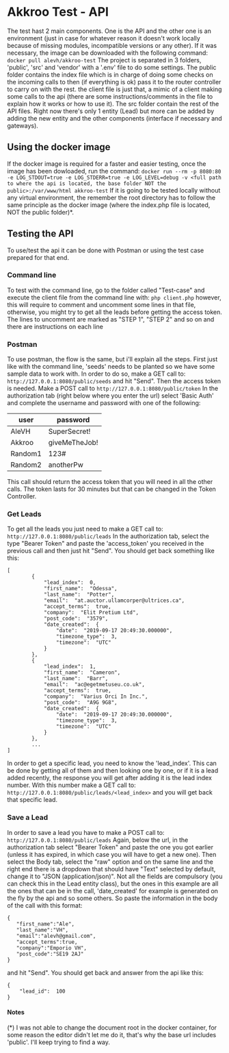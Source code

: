 # Akkroo Test - API
The test hast 2 main components. One is the API and the other one is an environment (just in case for whatever reason it doesn't work locally because of missing modules, incompatible versions or any other). 
If it was necessary, the image can be downloaded with the following command:
```docker pull alevh/akkroo-test```
The project is separated in 3 folders, 'public', 'src' and 'vendor' with a '.env' file to do some settings.
The public folder contains the index file which is in charge of doing some checks on the incoming calls to then (if everything is ok) pass it to the router controller to carry on with the rest.
the client file is just that, a mimic of a client making some calls to the api (there are some instructions/comments in the file to explain how it works or how to use it).
The src folder contain the rest of the API files. Right now there's only 1 entity (Lead) but more can be added by adding the new entity and the other components (interface if necessary and gateways).

## Using the docker image
If the docker image is required for a faster and easier testing, once the image has been dowloaded, run the command:
```docker run --rm -p 8080:80 -e LOG_STDOUT=true -e LOG_STDERR=true -e LOG_LEVEL=debug -v <full path to where the api is located, the base folder NOT the public>:/var/www/html akkroo-test```
If it is going to be tested locally without any virtual environment, the remember the root directory has to follow the same principle as the docker image (where the index.php file is located, NOT the public folder)*.

## Testing the API
To use/test the api it can be done with Postman or using the test case prepared for that end.
 
### Command line
To test with the command line, go to the folder called "Test-case" and execute the client file from the command line with:
```php client.php```
however, this will require to comment and uncomment some lines in that file, otherwise, you might try to get all the leads before getting the access token. The lines to uncomment are marked as "STEP 1", "STEP 2" and so on and there are instructions on each line

### Postman
To use postman, the flow is the same, but i'll explain all the steps. First just like with the command line, 'seeds' needs to be planted so we have some sample data to work with. In order to do so, make a GET call to:
```http://127.0.0.1:8080/public/seeds```
and hit "Send".
Then the access token is needed. Make a POST call to
```http://127.0.0.1:8080/public/token```
In the authorization tab (right below where you enter the url) select 'Basic Auth' and complete the username and password with one of the following:

|user|password|
|--|--|
|AleVH|SuperSecret!
|Akkroo|giveMeTheJob!
|Random1|123#
|Random2|anotherPw

This call should return the access token that you will need in all the other calls. The token lasts for 30 minutes but that can be changed in the Token Controller.

### Get Leads
To get all the leads you just need to make a GET call to:
```http://127.0.0.1:8080/public/leads```
In the authorization tab, select the type "Bearer Token" and paste the 'access_token' you received in the previous call and then just hit "Send". You should get back something like this:
```
[
		{
			"lead_index":  0,
			"first_name":  "Odessa",
			"last_name":  "Potter",
			"email":  "at.auctor.ullamcorper@ultrices.ca",
			"accept_terms":  true,
			"company":  "Elit Pretium Ltd",
			"post_code":  "3579",
			"date_created":  {
				"date":  "2019-09-17 20:49:30.000000",
				"timezone_type":  3,
				"timezone":  "UTC"
			}
		},
		{
			"lead_index":  1,
			"first_name":  "Cameron",
			"last_name":  "Barr",
			"email":  "ac@egetmetuseu.co.uk",
			"accept_terms":  true,
			"company":  "Varius Orci In Inc.",
			"post_code":  "A9G 9G8",
			"date_created":  {
				"date":  "2019-09-17 20:49:30.000000",
				"timezone_type":  3,
				"timezone":  "UTC"
			}
		},
		...
]
```
In order to get a specific lead, you need to know the 'lead_index'. This can be done by getting all of them and then looking one by one, or if it is a lead added recently, the response you will get after adding it is the lead index number.  With this number make a GET call to:
```http://127.0.0.1:8080/public/leads/<lead_index>```
and you will get back that specific lead.
 ### Save a Lead
 In order to save a lead you have to make a POST call to:
 ```http://127.0.0.1:8080/public/leads```
 Again, below the url, in the authorization tab select "Bearer Token" and paste the one you got earlier (unless it has expired, in which case you will have to get a new one). Then select the Body tab, select the "raw" option and on the same line and the right end there is a dropdown that should have "Text" selected by default, change it to "JSON (application/json)". Not all the fields are compulsory (you can check this in the Lead entity class), but the ones in this example are all the ones that can be in the call, 'date_created' for example is generated on the fly by the api and so some others. So paste the information in the body of the call with this format:
 ```
{
	"first_name":"Ale",
	"last_name":"VH",
	"email":"alevh@gmail.com",
	"accept_terms":true,
	"company":"Emporio VH",
	"post_code":"SE19 2AJ"
}
```
and hit "Send". You should get back and answer from the api like this:
```
{
	"lead_id":  100
}
```


#### Notes
(*) I was not able to change the document root in the docker container, for some reason the editor didn't let me do it, that's why the base url includes 'public'. I'll keep trying to find a way.